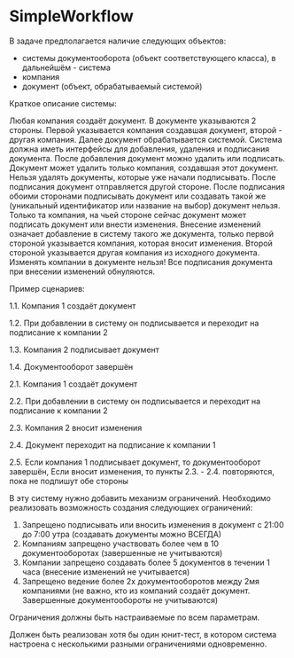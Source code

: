 # SimpleWorkflow
В задаче предполагается наличие следующих объектов:
- системы документооборота (объект соответствующего класса), в дальнейшём - система
- компания
- документ (объект, обрабатываемый системой)
	
Краткое описание системы:

Любая компания создаёт документ. В документе указываются 2 стороны. Первой указывается компания создавшая документ, второй - другая компания. Далее документ обрабатывается системой.
Система должна иметь интерфейсы для добавления, удаления и подписания документа. После добавления документ можно удалить или подписать. Документ может удалить только компания, создавшая этот документ. Нельзя удалять документы, которые уже начали подписывать. После подписания документ отправляется другой стороне. После подписания обоими сторонами подписывать документ или создавать такой же (уникальный идентификатор или название на выбор) документ нельзя. Только та компания, на чьей стороне сейчас документ может подписать документ или внести изменения. Внесение изменений означает добавление в систему такого же документа, только первой стороной указывается компания, которая вносит изменения. Второй стороной указывается другая компания из исходного документа. Изменять компании в документе нельзя! Все подписания документа при внесении изменений обнуляются.

Пример сценариев:

1.1. Компания 1 создаёт документ

1.2. При добавлении в систему он подписывается и переходит на подписание к компании 2

1.3. Компания 2 подписывает документ

1.4. Документооборот завершён


2.1. Компания 1 создаёт документ

2.2. При добавлении в систему он подписывается и переходит на подписание к компании 2

2.3. Компания 2 вносит изменения

2.4. Документ переходит на подписание к компании 1

2.5. Если компания 1 подписывает документ, то документооборот завершён, Если вносит изменения, то пункты 2.3. - 2.4. повторяются, пока не подпишут обе стороны
 
	
В эту систему нужно добавить механизм ограничений. Необходимо реализовать возможность создания следующиех ограничений:

1. Запрещено подписывать или вносить изменения в документ с 21:00 до 7:00 утра (создавать документы можно ВСЕГДА)
2. Компаниям запрещено участвовать более чем в 10 документооборотах (завершенные не учитываются)
3. Компании запрещено создавать более 5 документов в течении 1 часа (внесение изменений не учитывается)
4. Запрещено ведение более 2х документооборотов между 2мя компаниями (не важно, кто из компаний создаёт документ. Завершенные документообороты не учитываются)

Ограничения должны быть настраиваемые по всем параметрам.


Должен быть реализован хотя бы один юнит-тест, в котором система настроена с несколькими разными ограничениями одновременно.
